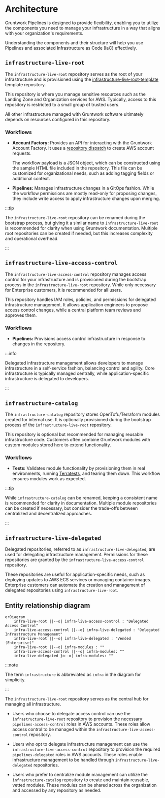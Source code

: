# Architecture

Gruntwork Pipelines is designed to provide flexibility, enabling you to utilize the components you need to manage your infrastructure in a way that aligns with your organization's requirements.

Understanding the components and their structure will help you use Pipelines and associated Infrastructure as Code (IaC) effectively.


## `infrastructure-live-root`

The `infrastructure-live-root` repository serves as the root of your infrastructure and is provisioned using the [infrastructure-live-root-template](https://github.com/gruntwork-io/infrastructure-live-root-template) template repository.

This repository is where you manage sensitive resources such as the Landing Zone and Organization services for AWS. Typically, access to this repository is restricted to a small group of trusted users.

All other infrastructure managed with Gruntwork software ultimately depends on resources configured in this repository.

### Workflows

- **Account Factory:** Provides an API for interacting with the Gruntwork Account Factory. It uses a [repository dispatch](https://docs.github.com/en/actions/writing-workflows/choosing-when-your-workflow-runs/events-that-trigger-workflows#repository_dispatch) to create AWS account requests.

  The workflow payload is a JSON object, which can be constructed using the sample HTML file included in the repository. This file can be customized for organizational needs, such as adding tagging fields or additional context.

- **Pipelines:** Manages infrastructure changes in a GitOps fashion. While the workflow permissions are mostly read-only for proposing changes, they include write access to apply infrastructure changes upon merging.

:::tip

The `infrastructure-live-root` repository can be renamed during the bootstrap process, but giving it a similar name to `infrastructure-live-root` is recommended for clarity when using Gruntwork documentation. Multiple root repositories can be created if needed, but this increases complexity and operational overhead.

:::

## `infrastructure-live-access-control`

The `infrastructure-live-access-control` repository manages access control for your infrastructure and is provisioned during the bootstrap process in the `infrastructure-live-root` repository. While only necessary for Enterprise customers, it is recommended for all users.

This repository handles IAM roles, policies, and permissions for delegated infrastructure management. It allows application engineers to propose access control changes, while a central platform team reviews and approves them.

### Workflows

- **Pipelines:** Provisions access control infrastructure in response to changes in the repository.

:::info

Delegated infrastructure management allows developers to manage infrastructure in a self-service fashion, balancing control and agility. Core infrastructure is typically managed centrally, while application-specific infrastructure is delegated to developers.

:::


## `infrastructure-catalog`

The `infrastructure-catalog` repository stores OpenTofu/Terraform modules created for internal use. It is optionally provisioned during the bootstrap process of the `infrastructure-live-root` repository.

This repository is optional but recommended for managing reusable infrastructure code. Customers often combine Gruntwork modules with custom modules stored here to extend functionality.


### Workflows

- **Tests:** Validates module functionality by provisioning them in real environments, running [Terratests](https://github.com/gruntwork-io/terratest), and tearing them down. This workflow ensures modules work as expected.

:::tip

While `infrastructure-catalog` can be renamed, keeping a consistent name is recommended for clarity in documentation. Multiple module repositories can be created if necessary, but consider the trade-offs between centralized and decentralized approaches.

:::

## `infrastructure-live-delegated`

Delegated repositories, referred to as `infrastructure-live-delegated`, are used for delegating infrastructure management. Permissions for these repositories are granted by the `infrastructure-live-access-control` repository.

These repositories are useful for application-specific needs, such as deploying updates to AWS ECS services or managing container images. Enterprise customers can automate the creation and management of delegated repositories using `infrastructure-live-root`.

## Entity relationship diagram

```mermaid
erDiagram
    infra-live-root ||--o| infra-live-access-control : "Delegated Access Control"
    infra-live-access-control ||--o{ infra-live-delegated : "Delegated Infrastructure Management"
    infra-live-root ||--o{ infra-live-delegated : "Vended (Enterprise)"
    infra-live-root ||--o| infra-modules : ""
    infra-live-access-control ||--o| infra-modules: ""
    infra-live-delegated }o--o| infra-modules: ""
```

:::note

The term `infrastructure` is abbreviated as `infra` in the diagram for simplicity.

:::

The `infrastructure-live-root` repository serves as the central hub for managing all infrastructure.

- Users who choose to delegate access control can use the `infrastructure-live-root` repository to provision the necessary `pipelines-access-control` roles in AWS accounts. These roles allow access control to be managed within the `infrastructure-live-access-control` repository.

- Users who opt to delegate infrastructure management can use the `infrastructure-live-access-control` repository to provision the required `pipelines-delegated` roles in AWS accounts. These roles enable infrastructure management to be handled through `infrastructure-live-delegated` repositories.

- Users who prefer to centralize module management can utilize the `infrastructure-catalog` repository to create and maintain reusable, vetted modules. These modules can be shared across the organization and accessed by any repository as needed.
